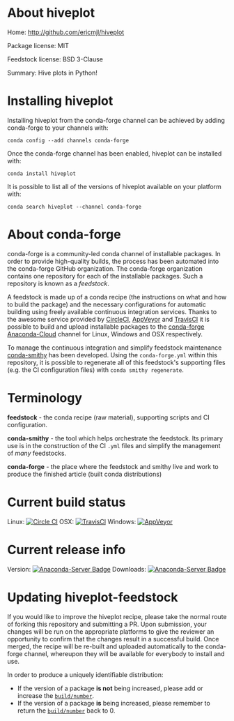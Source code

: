 About hiveplot
==============

Home: http://github.com/ericmjl/hiveplot

Package license: MIT

Feedstock license: BSD 3-Clause

Summary: Hive plots in Python!



Installing hiveplot
===================

Installing hiveplot from the conda-forge channel can be achieved by adding conda-forge to your channels with:

```
conda config --add channels conda-forge
```

Once the conda-forge channel has been enabled, hiveplot can be installed with:

```
conda install hiveplot
```

It is possible to list all of the versions of hiveplot available on your platform with:

```
conda search hiveplot --channel conda-forge
```


About conda-forge
=================

conda-forge is a community-led conda channel of installable packages.
In order to provide high-quality builds, the process has been automated into the
conda-forge GitHub organization. The conda-forge organization contains one repository
for each of the installable packages. Such a repository is known as a *feedstock*.

A feedstock is made up of a conda recipe (the instructions on what and how to build
the package) and the necessary configurations for automatic building using freely
available continuous integration services. Thanks to the awesome service provided by
[CircleCI](https://circleci.com/), [AppVeyor](http://www.appveyor.com/)
and [TravisCI](https://travis-ci.org/) it is possible to build and upload installable
packages to the [conda-forge](https://anaconda.org/conda-forge)
[Anaconda-Cloud](http://docs.anaconda.org/) channel for Linux, Windows and OSX respectively.

To manage the continuous integration and simplify feedstock maintenance
[conda-smithy](http://github.com/conda-forge/conda-smithy) has been developed.
Using the ``conda-forge.yml`` within this repository, it is possible to regenerate all of
this feedstock's supporting files (e.g. the CI configuration files) with ``conda smithy regenerate``.


Terminology
===========

**feedstock** - the conda recipe (raw material), supporting scripts and CI configuration.

**conda-smithy** - the tool which helps orchestrate the feedstock.
                   Its primary use is in the construction of the CI ``.yml`` files
                   and simplify the management of *many* feedstocks.

**conda-forge** - the place where the feedstock and smithy live and work to
                  produce the finished article (built conda distributions)

Current build status
====================

Linux: [![Circle CI](https://circleci.com/gh/conda-forge/hiveplot-feedstock.svg?style=svg)](https://circleci.com/gh/conda-forge/hiveplot-feedstock)
OSX: [![TravisCI](https://travis-ci.org/conda-forge/hiveplot-feedstock.svg?branch=master)](https://travis-ci.org/conda-forge/hiveplot-feedstock)
Windows: [![AppVeyor](https://ci.appveyor.com/api/projects/status/github/conda-forge/hiveplot-feedstock?svg=True)](https://ci.appveyor.com/project/conda-forge/hiveplot-feedstock/branch/master)

Current release info
====================
Version: [![Anaconda-Server Badge](https://anaconda.org/conda-forge/hiveplot/badges/version.svg)](https://anaconda.org/conda-forge/hiveplot)
Downloads: [![Anaconda-Server Badge](https://anaconda.org/conda-forge/hiveplot/badges/downloads.svg)](https://anaconda.org/conda-forge/hiveplot)


Updating hiveplot-feedstock
===========================

If you would like to improve the hiveplot recipe, please take the normal
route of forking this repository and submitting a PR. Upon submission, your changes will
be run on the appropriate platforms to give the reviewer an opportunity to confirm that the
changes result in a successful build. Once merged, the recipe will be re-built and uploaded
automatically to the conda-forge channel, whereupon they will be available for everybody to
install and use.

In order to produce a uniquely identifiable distribution:
 * If the version of a package **is not** being increased, please add or increase
   the [``build/number``](http://conda.pydata.org/docs/building/meta-yaml.html#build-number-and-string).
 * If the version of a package **is** being increased, please remember to return
   the [``build/number``](http://conda.pydata.org/docs/building/meta-yaml.html#build-number-and-string)
   back to 0.
